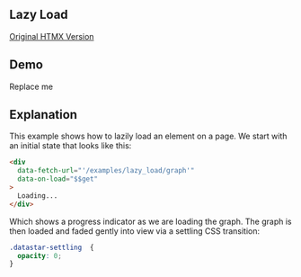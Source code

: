 ## Lazy Load

[Original HTMX Version](https://htmx.org/examples/lazy-load/)

## Demo
<div>
<style>
.datastar-settling  {
  opacity: 0;
}
</style>
<div
    id="lazy_load"
    data-fetch-url="'/examples/lazy_load/data'"
    data-on-load="$$get"
>
     Replace me
</div>
</div>

## Explanation
This example shows how to lazily load an element on a page. We start with an initial state that looks like this:

```html
<div
  data-fetch-url="'/examples/lazy_load/graph'"
  data-on-load="$$get"
>
  Loading...
</div>
```
Which shows a progress indicator as we are loading the graph. The graph is then loaded and faded gently into view via a settling CSS transition:

```css
.datastar-settling  {
  opacity: 0;
}
```